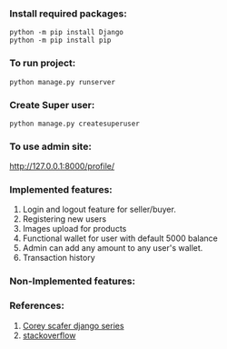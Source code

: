 
### Install required packages: 

```python -m pip install Django```<br />
```python -m pip install pip```


### To run project:
```python manage.py runserver```

### Create Super user:
```python manage.py createsuperuser```
### To use admin site:
  http://127.0.0.1:8000/profile/
### Implemented features:
1) Login and logout feature for seller/buyer.
2) Registering new users
3) Images upload for products
4) Functional wallet for user with default 5000 balance
5) Admin can add any amount to any user's wallet.
6) Transaction history  



### Non-Implemented features:


### References:
1) [Corey scafer django series](https://www.youtube.com/watch?v=UmljXZIypDc&list=PL-osiE80TeTtoQCKZ03TU5fNfx2UY6U4p)
2) [stackoverflow](https://www.stackoverflow.com)

